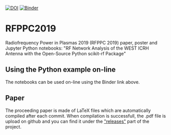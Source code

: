 [![DOI](https://zenodo.org/badge/183308759.svg)](https://zenodo.org/badge/latestdoi/183308759)
[![Binder](https://mybinder.org/badge.svg)](https://mybinder.org/v2/gh/jhillairet/RFPPC2019/master)

# RFPPC2019
Radiofrequency Power in Plasmas 2019 (RFPPC 2019) paper, poster and Jupyter Python notebooks: "RF Network Analysis of the WEST ICRH Antenna with the Open-Source Python scikit-rf Package"

## Using the Python example on-line
The notebooks can be used on-line using the Binder link above.

## Paper
The proceeding paper is made of LaTeX files which are automatically compiled after each commit. When compilation is successfull, the .pdf file is upload on github and you can find it under the ["releases"](https://github.com/jhillairet/RFPPC2019/releases/latest) part of the project. 

